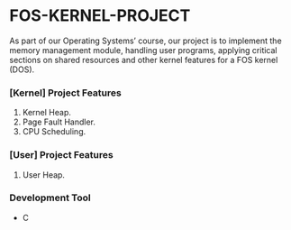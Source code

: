 # FOS-KERNEL-PROJECT
As part of our Operating Systems’ course, our project is to implement the memory management module, handling user programs, applying critical sections on shared resources and other kernel features for a FOS kernel (DOS).

### [Kernel] Project Features
1. Kernel Heap.
2. Page Fault Handler.
3. CPU Scheduling.
### [User] Project Features
1. User Heap.

### Development Tool
- C
